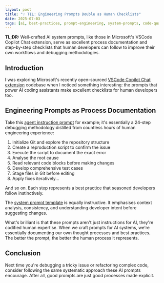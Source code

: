 ```yaml
---
layout: post
title: "💡 TIL: Engineering Prompts Double as Human Checklists"
date: 2025-07-03
tags: [ai, best-practices, prompt-engineering, system-prompts, code-quality, productivity, til, debugging]
---
```


**TL;DR:** Well-crafted AI system prompts, like those in Microsoft's VSCode Copilot Chat extension, serve as excellent process documentation and step-by-step checklists that human developers can follow to improve their own workflows and debugging methodologies.
<!--more-->

## Introduction

I was exploring Microsoft's recently open-sourced [VSCode Copilot Chat extension](https://github.com/microsoft/vscode-copilot-chat/) codebase when I noticed something interesting: the prompts that power AI coding assistants make excellent checklists for human developers too.

## Engineering Prompts as Process Documentation

Take this [agent instruction prompt](https://github.com/microsoft/vscode-copilot-chat/blob/main/src/extension/prompts/node/agent/agentInstructions.tsx#L197) for example; it's essentially a 24-step debugging methodology distilled from countless hours of human engineering experience:

1. Initialize Git and explore the repository structure
2. Create a reproduction script to confirm the issue
3. Execute the script to document the exact error
4. Analyse the root cause
5. Read relevant code blocks before making changes
6. Develop comprehensive test cases
7. Stage files in Git before editing
8. Apply fixes iteratively...

And so on. Each step represents a best practice that seasoned developers follow instinctively.

The [system prompt template](https://github.com/microsoft/vscode-copilot-chat/blob/40d039d8e08c2d17435a2e65846120c394d0727b/src/extension/xtab/common/promptCrafting.ts#L34) is equally instructive. It emphasises context analysis, consistency, and understanding developer intent before suggesting changes.

What's brilliant is that these prompts aren't just instructions for AI, they're codified human expertise. When we craft prompts for AI systems, we're essentially documenting our own thought processes and best practices. The better the prompt, the better the human process it represents.

## Conclusion

Next time you're debugging a tricky issue or refactoring complex code, consider following the same systematic approach these AI prompts encourage. After all, good prompts are just good processes made explicit.
